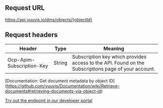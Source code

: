 ## Request URL

https://api.yuuvis.io/dms/objects/{objectId}

## Request headers

| Header                    | Type   | Meaning                                                                                             |
|---------------------------|--------|-----------------------------------------------------------------------------------------------------|
| Ocp-Apim-Subscription-Key | String | Subscription key which provides access to the API. Found on the Subscriptions page of your account. |

[Documentation: Get document metadata by object ID] (https://github.com/yuuvis/Documentation/wiki/Retrieve-documents#retrieving-documents-via-object-id)

[Try out the endpoint in our developer portal](https://ateamk8s.azurewebsites.net/Apis/Endpoints/yadb-api)
